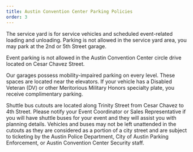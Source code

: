 ```yaml
---
title: Austin Convention Center Parking Policies
order: 3
---
```


The service yard is for service vehicles and scheduled event-related loading and unloading. Parking is not allowed in the service yard area, you may park at the 2nd or 5th Street garage.

Event parking is not allowed in the Austin Convention Center circle drive located on Cesar Chavez Street.

Our garages possess mobility-impaired parking on every level. These spaces are located near the elevators. If your vehicle has a Disabled Veteran (DV) or other Meritorious Military Honors specialty plate, you receive complimentary parking.

Shuttle bus cutouts are located along Trinity Street from Cesar Chavez to 4th Street. Please notify your Event Coordinator or Sales Representative if you will have shuttle buses for your event and they will assist you with planning details. Vehicles and buses may not be left unattended in the cutouts as they are considered as a portion of a city street and are subject to ticketing by the Austin Police Department, City of Austin Parking Enforcement, or Austin Convention Center Security staff.
